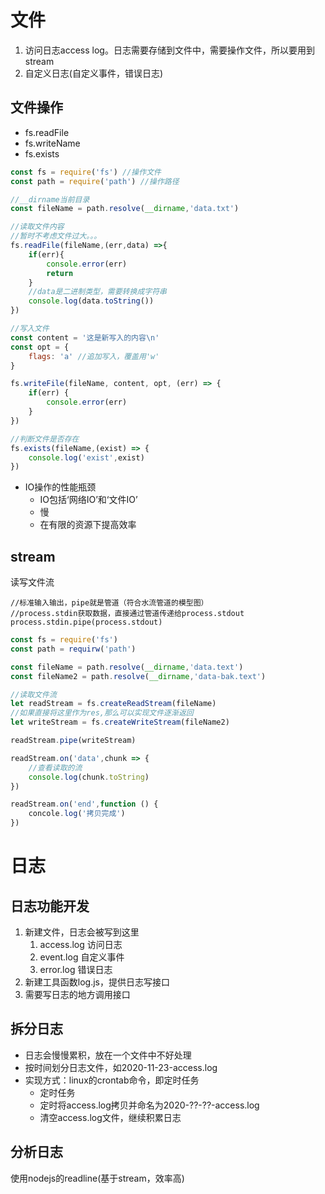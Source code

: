 # 文件

1. 访问日志access log。日志需要存储到文件中，需要操作文件，所以要用到stream
2. 自定义日志(自定义事件，错误日志)

## 文件操作

- fs.readFile
- fs.writeName
- fs.exists

```javascript
const fs = require('fs') //操作文件
const path = require('path') //操作路径

//__dirname当前目录
const fileName = path.resolve(__dirname,'data.txt')

//读取文件内容
//暂时不考虑文件过大。。。
fs.readFile(fileName,(err,data) =>{
    if(err){
        console.error(err)
        return
    }
    //data是二进制类型，需要转换成字符串
    console.log(data.toString())
})

//写入文件
const content = '这是新写入的内容\n'
const opt = {
    flags: 'a' //追加写入，覆盖用'w'
}

fs.writeFile(fileName, content, opt, (err) => {
    if(err) {
        console.error(err)
    }
})

//判断文件是否存在
fs.exists(fileName,(exist) => {
    console.log('exist',exist)
})
```

- IO操作的性能瓶颈
  - IO包括‘网络IO’和‘文件IO’
  - 慢
  - 在有限的资源下提高效率

## stream

读写文件流

```
//标准输入输出，pipe就是管道（符合水流管道的模型图）
//process.stdin获取数据，直接通过管道传递给process.stdout
process.stdin.pipe(process.stdout)
```

```javascript
const fs = require('fs')
const path = requirw('path')

const fileName = path.resolve(__dirname,'data.text')
const fileName2 = path.resolve(__dirname,'data-bak.text')

//读取文件流
let readStream = fs.createReadStream(fileName)
//如果直接将这里作为res,那么可以实现文件逐渐返回
let writeStream = fs.createWriteStream(fileName2)

readStream.pipe(writeStream)

readStream.on('data',chunk => {
    //查看读取的流
    console.log(chunk.toString)
})

readStream.on('end',function () {
    concole.log('拷贝完成')
})
```

# 日志

## 日志功能开发

1. 新建文件，日志会被写到这里
   1. access.log 访问日志
   2. event.log  自定义事件
   3. error.log  错误日志
2. 新建工具函数log.js，提供日志写接口
3. 需要写日志的地方调用接口

## 拆分日志

- 日志会慢慢累积，放在一个文件中不好处理
- 按时间划分日志文件，如2020-11-23-access.log
- 实现方式：linux的crontab命令，即定时任务
  - 定时任务
  - 定时将access.log拷贝并命名为2020-??-??-access.log
  - 清空access.log文件，继续积累日志

## 分析日志

使用nodejs的readline(基于stream，效率高)